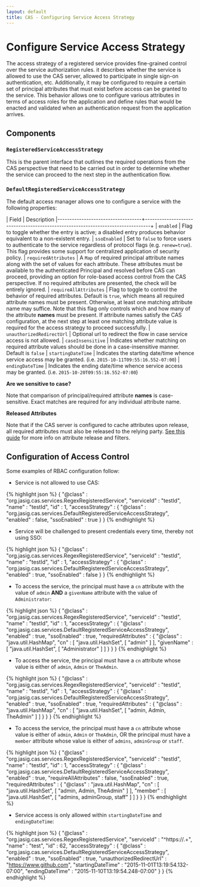 ```yaml
---
layout: default
title: CAS - Configuring Service Access Strategy
---
```


# Configure Service Access Strategy
The access strategy of a registered service provides fine-grained control over the service authorization rules.
it describes whether the service is allowed to use the CAS server, allowed to participate in
single sign-on authentication, etc. Additionally, it may be configured to require a certain set of principal
attributes that must exist before access can be granted to the service. This behavior allows one to configure
various attributes in terms of access roles for the application and define rules that would be enacted and
validated when an authentication request from the application arrives.

## Components

### `RegisteredServiceAccessStrategy`
This is the parent interface that outlines the required operations from the CAS perspective that need to be carried out in order to determine whether the service can proceed to the next step in the authentication flow.

### `DefaultRegisteredServiceAccessStrategy`
The default access manager allows one to configure a service with the following properties:

| Field                             | Description
|-----------------------------------+--------------------------------------------------------------------------------+
| `enabled`                         | Flag to toggle whether the entry is active; a disabled entry produces behavior equivalent to a non-existent entry.
| `ssoEnabled`                      | Set to `false` to force users to authenticate to the service regardless of protocol flags (e.g. `renew=true`). This flag provides some support for centralized application of security policy.
| `requiredAttributes`              | A `Map` of required principal attribute names along with the set of values for each attribute. These attributes must be available to the authenticated Principal and resolved before CAS can proceed, providing an option for role-based access control from the CAS perspective. If no required attributes are presented, the check will be entirely ignored.
| `requireAllAttributes`            | Flag to toggle to control the behavior of required attributes. Default is `true`, which means all required attribute names must be present. Otherwise, at least one matching attribute name may suffice. Note that this flag only controls which and how many of the attribute **names** must be present. If attribute names satisfy the CAS configuration, at the next step at least one matching attribute value is required for the access strategy to proceed successfully.
| `unauthorizedRedirectUrl`         | Optional url to redirect the flow in case service access is not allowed.
| `caseInsensitive`                 | Indicates whether matching on required attribute values should be done in a case-insensitive manner. Default is `false`
| `startingDateTime`                | Indicates the starting date/time whence service access may be granted.  (i.e. `2015-10-11T09:55:16.552-07:00`)
| `endingDateTime`                  | Indicates the ending date/time whence service access may be granted.  (i.e. `2015-10-20T09:55:16.552-07:00`)

<div class="alert alert-info"><strong>Are we sensitive to case?</strong><p>Note that comparison of principal/required attribute <strong>names</strong> is
case-sensitive. Exact matches are required for any individual attribute name.</p></div>

<div class="alert alert-info"><strong>Released Attributes</strong><p>Note that if the CAS server is configured to cache attributes upon release, all required attributes must also be released to the relying party. <a href="../integration/Attribute-Release.html">See this guide</a> for more info on attribute release and filters.</p></div>

## Configuration of Access Control
Some examples of RBAC configuration follow:

* Service is not allowed to use CAS:

{% highlight json %}
{
  "@class" : "org.jasig.cas.services.RegexRegisteredService",
  "serviceId" : "testId",
  "name" : "testId",
  "id" : 1,
  "accessStrategy" : {
    "@class" : "org.jasig.cas.services.DefaultRegisteredServiceAccessStrategy",
    "enabled" : false,
    "ssoEnabled" : true
  }
}
{% endhighlight %}


* Service will be challenged to present credentials every time, thereby not using SSO:

{% highlight json %}
{
  "@class" : "org.jasig.cas.services.RegexRegisteredService",
  "serviceId" : "testId",
  "name" : "testId",
  "id" : 1,
  "accessStrategy" : {
    "@class" : "org.jasig.cas.services.DefaultRegisteredServiceAccessStrategy",
    "enabled" : true,
    "ssoEnabled" : false
  }
}
{% endhighlight %}


* To access the service, the principal must have a `cn` attribute with the value of `admin` **AND** a
`givenName` attribute with the value of `Administrator`:

{% highlight json %}
{
  "@class" : "org.jasig.cas.services.RegexRegisteredService",
  "serviceId" : "testId",
  "name" : "testId",
  "id" : 1,
  "accessStrategy" : {
    "@class" : "org.jasig.cas.services.DefaultRegisteredServiceAccessStrategy",
    "enabled" : true,
    "ssoEnabled" : true,
    "requiredAttributes" : {
      "@class" : "java.util.HashMap",
      "cn" : [ "java.util.HashSet", [ "admin" ] ],
      "givenName" : [ "java.util.HashSet", [ "Administrator" ] ]
    }
  }
}
{% endhighlight %}

* To access the service, the principal must have a `cn` attribute whose value is either of `admin`, `Admin` or `TheAdmin`.

{% highlight json %}
{
  "@class" : "org.jasig.cas.services.RegexRegisteredService",
  "serviceId" : "testId",
  "name" : "testId",
  "id" : 1,
  "accessStrategy" : {
    "@class" : "org.jasig.cas.services.DefaultRegisteredServiceAccessStrategy",
    "enabled" : true,
    "ssoEnabled" : true,
    "requiredAttributes" : {
      "@class" : "java.util.HashMap",
      "cn" : [ "java.util.HashSet", [ "admin, Admin, TheAdmin" ] ]
    }
  }
}
{% endhighlight %}


* To access the service, the principal must have a `cn` attribute whose value is either of `admin`, `Admin` or `TheAdmin`,
OR the principal must have a `member` attribute whose value is either of `admins`, `adminGroup` or `staff`.


{% highlight json %}
{
  "@class" : "org.jasig.cas.services.RegexRegisteredService",
  "serviceId" : "testId",
  "name" : "testId",
  "id" : 1,
  "accessStrategy" : {
    "@class" : "org.jasig.cas.services.DefaultRegisteredServiceAccessStrategy",
    "enabled" : true,
    "requireAllAttributes" : false,
    "ssoEnabled" : true,
    "requiredAttributes" : {
      "@class" : "java.util.HashMap",
      "cn" : [ "java.util.HashSet", [ "admin, Admin, TheAdmin" ] ],
      "member" : [ "java.util.HashSet", [ "admins, adminGroup, staff" ] ]
    }
  }
}
{% endhighlight %}

* Service access is only allowed within `startingDateTime` and `endingDateTime`:

{% highlight json %}
{
  "@class" : "org.jasig.cas.services.RegexRegisteredService",
  "serviceId" : "^https://.+",
  "name" : "test",
  "id" : 62,
  "accessStrategy" : {
    "@class" : "org.jasig.cas.services.DefaultRegisteredServiceAccessStrategy",
    "enabled" : true,
    "ssoEnabled" : true,
    "unauthorizedRedirectUrl" : "https://www.github.com",
    "startingDateTime" : "2015-11-01T13:19:54.132-07:00",
    "endingDateTime" : "2015-11-10T13:19:54.248-07:00"
  }
}
{% endhighlight %}
